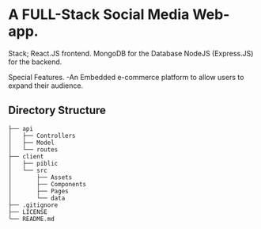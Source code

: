 # A FULL-Stack Social Media Web-app.

Stack;
  React.JS frontend.
  MongoDB for the Database
  NodeJS (Express.JS) for the backend.
  
Special Features.
-An Embedded e-commerce platform to allow users to expand their audience.


## Directory Structure
```
├── api
│   ├── Controllers
│   ├── Model
│   └── routes
├── client
│   ├── piblic
│   └── src
│       ├── Assets
│       ├── Components
│       ├── Pages
│       └── data
├── .gitignore
├── LICENSE
└── README.md
```

